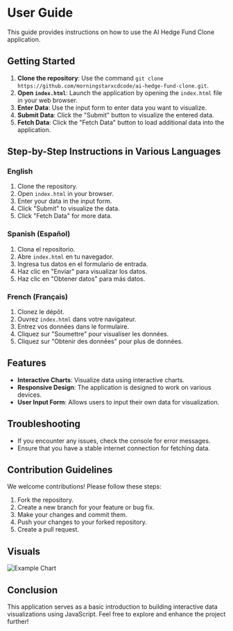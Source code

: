 # User Guide

This guide provides instructions on how to use the AI Hedge Fund Clone application.

## Getting Started
1. **Clone the repository**: Use the command `git clone https://github.com/morningstarxcdcode/ai-hedge-fund-clone.git`.
2. **Open `index.html`**: Launch the application by opening the `index.html` file in your web browser.
3. **Enter Data**: Use the input form to enter data you want to visualize.
4. **Submit Data**: Click the "Submit" button to visualize the entered data.
5. **Fetch Data**: Click the "Fetch Data" button to load additional data into the application.

## Step-by-Step Instructions in Various Languages

### English
1. Clone the repository.
2. Open `index.html` in your browser.
3. Enter your data in the input form.
4. Click "Submit" to visualize the data.
5. Click "Fetch Data" for more data.

### Spanish (Español)
1. Clona el repositorio.
2. Abre `index.html` en tu navegador.
3. Ingresa tus datos en el formulario de entrada.
4. Haz clic en "Enviar" para visualizar los datos.
5. Haz clic en "Obtener datos" para más datos.

### French (Français)
1. Clonez le dépôt.
2. Ouvrez `index.html` dans votre navigateur.
3. Entrez vos données dans le formulaire.
4. Cliquez sur "Soumettre" pour visualiser les données.
5. Cliquez sur "Obtenir des données" pour plus de données.

## Features
- **Interactive Charts**: Visualize data using interactive charts.
- **Responsive Design**: The application is designed to work on various devices.
- **User Input Form**: Allows users to input their own data for visualization.

## Troubleshooting
- If you encounter any issues, check the console for error messages.
- Ensure that you have a stable internet connection for fetching data.

## Contribution Guidelines
We welcome contributions! Please follow these steps:
1. Fork the repository.
2. Create a new branch for your feature or bug fix.
3. Make your changes and commit them.
4. Push your changes to your forked repository.
5. Create a pull request.

## Visuals
![Example Chart](assets/loading.gif) <!-- Add a relevant GIF or image here -->

## Conclusion
This application serves as a basic introduction to building interactive data visualizations using JavaScript. Feel free to explore and enhance the project further!
